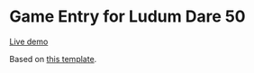 # Game Entry for Ludum Dare 50

[Live demo](https://zommerfelds.github.io/ldjam50/)

Based on [this template](https://github.com/zommerfelds/gamejam-template).
